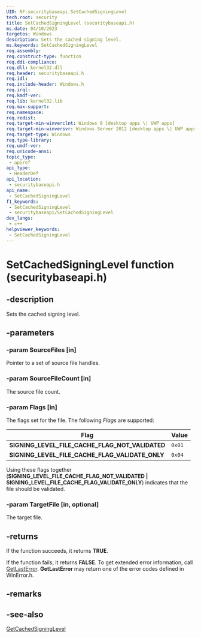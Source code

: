 ```yaml
---
UID: NF:securitybaseapi.SetCachedSigningLevel
tech.root: security
title: SetCachedSigningLevel (securitybaseapi.h)
ms.date: 04/10/2023
targetos: Windows
description: Sets the cached signing level.
ms.keywords: SetCachedSigningLevel
req.assembly: 
req.construct-type: function
req.ddi-compliance: 
req.dll: kernel32.dll
req.header: securitybaseapi.h
req.idl: 
req.include-header: Windows.h
req.irql: 
req.kmdf-ver: 
req.lib: kernel32.lib 
req.max-support: 
req.namespace: 
req.redist: 
req.target-min-winverclnt: Windows 8 [desktop apps \| UWP apps]
req.target-min-winversvr: Windows Server 2012 [desktop apps \| UWP apps]
req.target-type: Windows
req.type-library: 
req.umdf-ver: 
req.unicode-ansi: 
topic_type:
 - apiref
api_type:
 - HeaderDef
api_location:
 - securitybaseapi.h
api_name:
 - SetCachedSigningLevel
f1_keywords:
 - SetCachedSigningLevel
 - securitybaseapi/SetCachedSigningLevel
dev_langs:
 - c++
helpviewer_keywords:
 - SetCachedSigningLevel
---
```


# SetCachedSigningLevel function (securitybaseapi.h)

## -description

Sets the cached signing level.

## -parameters

### -param SourceFiles [in]

Pointer to a set of source file handles.

### -param SourceFileCount [in]

The source file count.

### -param Flags [in]

The flags set for the file. The following *Flags* are supported:

| Flag | Value |
|--------|--------|
| **SIGNING_LEVEL_FILE_CACHE_FLAG_NOT_VALIDATED** | `0x01` |
| **SIGNING_LEVEL_FILE_CACHE_FLAG_VALIDATE_ONLY** | `0x04` |

Using these flags together (**SIGNING_LEVEL_FILE_CACHE_FLAG_NOT_VALIDATED \| SIGNING_LEVEL_FILE_CACHE_FLAG_VALIDATE_ONLY**) indicates that the file should be validated.

### -param TargetFile [in, optional]

The target file.

## -returns

If the function succeeds, it returns **TRUE**.

If the function fails, it returns **FALSE**. To get extended error information, call [GetLastError](/windows/desktop/api/errhandlingapi/nf-errhandlingapi-getlasterror). **GetLastError** may return one of the error codes defined in WinError.h.

## -remarks

## -see-also

[GetCachedSigningLevel](nf-securitybaseapi-getcachedsigninglevel.md)
